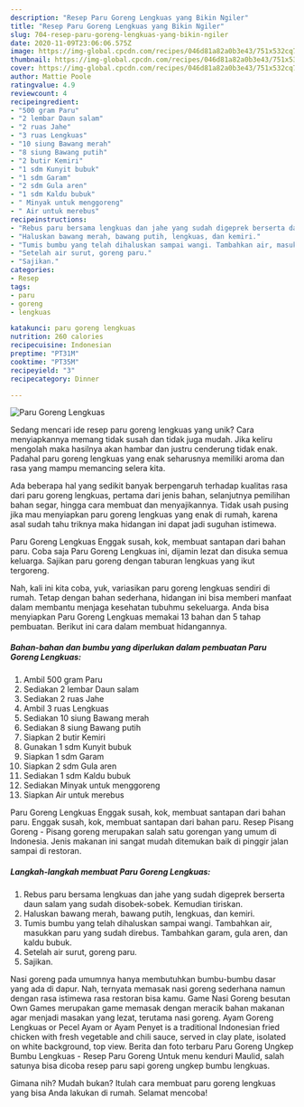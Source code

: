 ```yaml
---
description: "Resep Paru Goreng Lengkuas yang Bikin Ngiler"
title: "Resep Paru Goreng Lengkuas yang Bikin Ngiler"
slug: 704-resep-paru-goreng-lengkuas-yang-bikin-ngiler
date: 2020-11-09T23:06:06.575Z
image: https://img-global.cpcdn.com/recipes/046d81a82a0b3e43/751x532cq70/paru-goreng-lengkuas-foto-resep-utama.jpg
thumbnail: https://img-global.cpcdn.com/recipes/046d81a82a0b3e43/751x532cq70/paru-goreng-lengkuas-foto-resep-utama.jpg
cover: https://img-global.cpcdn.com/recipes/046d81a82a0b3e43/751x532cq70/paru-goreng-lengkuas-foto-resep-utama.jpg
author: Mattie Poole
ratingvalue: 4.9
reviewcount: 4
recipeingredient:
- "500 gram Paru"
- "2 lembar Daun salam"
- "2 ruas Jahe"
- "3 ruas Lengkuas"
- "10 siung Bawang merah"
- "8 siung Bawang putih"
- "2 butir Kemiri"
- "1 sdm Kunyit bubuk"
- "1 sdm Garam"
- "2 sdm Gula aren"
- "1 sdm Kaldu bubuk"
- " Minyak untuk menggoreng"
- " Air untuk merebus"
recipeinstructions:
- "Rebus paru bersama lengkuas dan jahe yang sudah digeprek berserta daun salam yang sudah disobek-sobek. Kemudian tiriskan."
- "Haluskan bawang merah, bawang putih, lengkuas, dan kemiri."
- "Tumis bumbu yang telah dihaluskan sampai wangi. Tambahkan air, masukkan paru yang sudah direbus. Tambahkan garam, gula aren, dan kaldu bubuk."
- "Setelah air surut, goreng paru."
- "Sajikan."
categories:
- Resep
tags:
- paru
- goreng
- lengkuas

katakunci: paru goreng lengkuas 
nutrition: 260 calories
recipecuisine: Indonesian
preptime: "PT31M"
cooktime: "PT35M"
recipeyield: "3"
recipecategory: Dinner

---
```



![Paru Goreng Lengkuas](https://img-global.cpcdn.com/recipes/046d81a82a0b3e43/751x532cq70/paru-goreng-lengkuas-foto-resep-utama.jpg)

Sedang mencari ide resep paru goreng lengkuas yang unik? Cara menyiapkannya memang tidak susah dan tidak juga mudah. Jika keliru mengolah maka hasilnya akan hambar dan justru cenderung tidak enak. Padahal paru goreng lengkuas yang enak seharusnya memiliki aroma dan rasa yang mampu memancing selera kita.

Ada beberapa hal yang sedikit banyak berpengaruh terhadap kualitas rasa dari paru goreng lengkuas, pertama dari jenis bahan, selanjutnya pemilihan bahan segar, hingga cara membuat dan menyajikannya. Tidak usah pusing jika mau menyiapkan paru goreng lengkuas yang enak di rumah, karena asal sudah tahu triknya maka hidangan ini dapat jadi suguhan istimewa.

Paru Goreng Lengkuas Enggak susah, kok, membuat santapan dari bahan paru. Coba saja Paru Goreng Lengkuas ini, dijamin lezat dan disuka semua keluarga. Sajikan paru goreng dengan taburan lengkuas yang ikut tergoreng.


Nah, kali ini kita coba, yuk, variasikan paru goreng lengkuas sendiri di rumah. Tetap dengan bahan sederhana, hidangan ini bisa memberi manfaat dalam membantu menjaga kesehatan tubuhmu sekeluarga. Anda bisa menyiapkan Paru Goreng Lengkuas memakai 13 bahan dan 5 tahap pembuatan. Berikut ini cara dalam membuat hidangannya.

<!--inarticleads1-->

##### Bahan-bahan dan bumbu yang diperlukan dalam pembuatan Paru Goreng Lengkuas:

1. Ambil 500 gram Paru
1. Sediakan 2 lembar Daun salam
1. Sediakan 2 ruas Jahe
1. Ambil 3 ruas Lengkuas
1. Sediakan 10 siung Bawang merah
1. Sediakan 8 siung Bawang putih
1. Siapkan 2 butir Kemiri
1. Gunakan 1 sdm Kunyit bubuk
1. Siapkan 1 sdm Garam
1. Siapkan 2 sdm Gula aren
1. Sediakan 1 sdm Kaldu bubuk
1. Sediakan  Minyak untuk menggoreng
1. Siapkan  Air untuk merebus


Paru Goreng Lengkuas Enggak susah, kok, membuat santapan dari bahan paru. Enggak susah, kok, membuat santapan dari bahan paru. Resep Pisang Goreng - Pisang goreng merupakan salah satu gorengan yang umum di Indonesia. Jenis makanan ini sangat mudah ditemukan baik di pinggir jalan sampai di restoran. 

<!--inarticleads2-->

##### Langkah-langkah membuat Paru Goreng Lengkuas:

1. Rebus paru bersama lengkuas dan jahe yang sudah digeprek berserta daun salam yang sudah disobek-sobek. Kemudian tiriskan.
1. Haluskan bawang merah, bawang putih, lengkuas, dan kemiri.
1. Tumis bumbu yang telah dihaluskan sampai wangi. Tambahkan air, masukkan paru yang sudah direbus. Tambahkan garam, gula aren, dan kaldu bubuk.
1. Setelah air surut, goreng paru.
1. Sajikan.


Nasi goreng pada umumnya hanya membutuhkan bumbu-bumbu dasar yang ada di dapur. Nah, ternyata memasak nasi goreng sederhana namun dengan rasa istimewa rasa restoran bisa kamu. Game Nasi Goreng besutan Own Games merupakan game memasak dengan meracik bahan makanan agar menjadi masakan yang lezat, terutama nasi goreng. Ayam Goreng Lengkuas or Pecel Ayam or Ayam Penyet is a traditional Indonesian fried chicken with fresh vegetable and chili sauce, served in clay plate, isolated on white background, top view. Berita dan foto terbaru Paru Goreng Ungkep Bumbu Lengkuas - Resep Paru Goreng Untuk menu kenduri Maulid, salah satunya bisa dicoba resep paru sapi goreng ungkep bumbu lengkuas. 

Gimana nih? Mudah bukan? Itulah cara membuat paru goreng lengkuas yang bisa Anda lakukan di rumah. Selamat mencoba!

